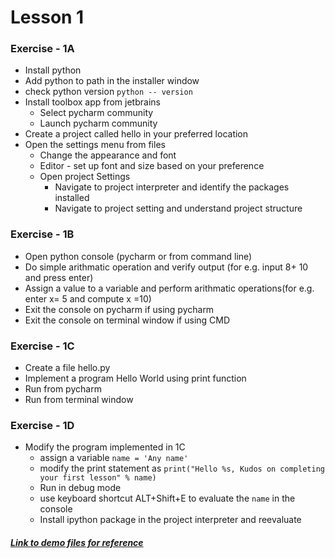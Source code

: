 # **Lesson 1**

### **Exercise - 1A**
- Install python
- Add python to path in the installer window
- check python version `python -- version`
- Install toolbox app from jetbrains
  - Select pycharm community
  - Launch pycharm community
- Create a project called hello in your preferred location
- Open the settings menu from files
  - Change the appearance and font
  - Editor - set up font and size based on your preference
  - Open project Settings
    - Navigate to project interpreter and identify the packages installed
    - Navigate to project setting and understand project structure

### **Exercise - 1B**
- Open python console (pycharm or from command line)
- Do simple arithmatic operation and verify output (for e.g. input 8+ 10 and press enter)
- Assign a value to a variable and perform arithmatic operations(for e.g. enter x= 5 and compute x =10)
- Exit the console on pycharm if using pycharm
- Exit the console on terminal window if using CMD

### **Exercise - 1C**
- Create a file hello.py
- Implement a program Hello World using print function
- Run from pycharm
- Run from terminal window

### **Exercise - 1D**
- Modify the program implemented in 1C
  - assign a variable `name = 'Any name'`
  - modify the print statement as `print("Hello %s, Kudos on completing your first lesson" % name)`
  - Run in debug mode
  - use keyboard shortcut ALT+Shift+E to evaluate the `name` in the console
  - Install ipython package in the project interpreter and reevaluate


##### [Link to demo files for reference](../DemoFiles)


